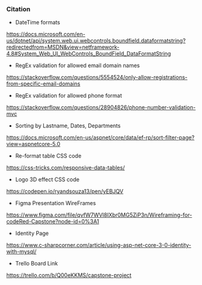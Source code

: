 ### Citation

* DateTime formats 

https://docs.microsoft.com/en-us/dotnet/api/system.web.ui.webcontrols.boundfield.dataformatstring?redirectedfrom=MSDN&view=netframework-4.8#System_Web_UI_WebControls_BoundField_DataFormatString

* RegEx validation for allowed email domain names

https://stackoverflow.com/questions/5554524/only-allow-registrations-from-specific-email-domains

* RegEx validation for allowed phone format

https://stackoverflow.com/questions/28904826/phone-number-validation-mvc

* Sorting by Lastname, Dates, Departments

https://docs.microsoft.com/en-us/aspnet/core/data/ef-rp/sort-filter-page?view=aspnetcore-5.0

* Re-format table CSS code

https://css-tricks.com/responsive-data-tables/

* Logo 3D effect CSS code

https://codepen.io/ryandsouza13/pen/yEBJQV

* Figma Presentation WireFrames

https://www.figma.com/file/qvfW7WVl8IXbr0MG5ZiP3n/Wireframing-for-codeRed-Capstone?node-id=0%3A1

* Identity Page

https://www.c-sharpcorner.com/article/using-asp-net-core-3-0-identity-with-mysql/

* Trello Board Link

https://trello.com/b/Q00eKKMS/capstone-project




